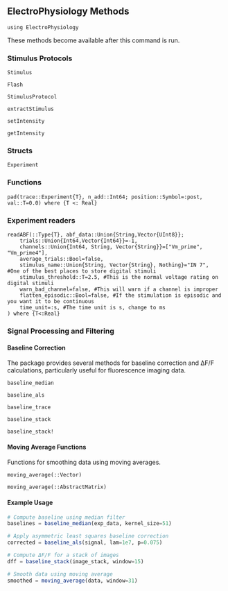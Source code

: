 ## ElectroPhysiology Methods


```
using ElectroPhysiology
```
These methods become available after this command is run.

### Stimulus Protocols

```@docs 
Stimulus
```

```@docs
Flash
```

```@docs
StimulusProtocol
```

```@docs
extractStimulus
```

```@docs
setIntensity
```

```@docs
getIntensity
```

### Structs
```@docs
Experiment
```

### Functions
```@docs
pad(trace::Experiment{T}, n_add::Int64; position::Symbol=:post, val::T=0.0) where {T <: Real}
```

### Experiment readers

```@docs
readABF(::Type{T}, abf_data::Union{String,Vector{UInt8}};
    trials::Union{Int64,Vector{Int64}}=-1,
    channels::Union{Int64, String, Vector{String}}=["Vm_prime", "Vm_prime4"],
    average_trials::Bool=false,
    stimulus_name::Union{String, Vector{String}, Nothing}="IN 7",  #One of the best places to store digital stimuli
    stimulus_threshold::T=2.5, #This is the normal voltage rating on digital stimuli
    warn_bad_channel=false, #This will warn if a channel is improper
    flatten_episodic::Bool=false, #If the stimulation is episodic and you want it to be continuous
    time_unit=:s, #The time unit is s, change to ms
) where {T<:Real}
```

### Signal Processing and Filtering

#### Baseline Correction
The package provides several methods for baseline correction and ΔF/F calculations, particularly useful for fluorescence imaging data.

```@docs
baseline_median
```

```@docs
baseline_als
```

```@docs
baseline_trace
```

```@docs
baseline_stack
```

```@docs
baseline_stack!
```

#### Moving Average Functions
Functions for smoothing data using moving averages.

```@docs
moving_average(::Vector)
```

```@docs
moving_average(::AbstractMatrix)
```

#### Example Usage

```julia
# Compute baseline using median filter
baselines = baseline_median(exp_data, kernel_size=51)

# Apply asymmetric least squares baseline correction
corrected = baseline_als(signal, lam=1e7, p=0.075)

# Compute ΔF/F for a stack of images
dff = baseline_stack(image_stack, window=15)

# Smooth data using moving average
smoothed = moving_average(data, window=31)
```

